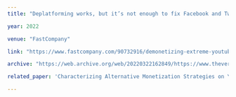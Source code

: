 ```yaml
---
title: "Deplatforming works, but it’s not enough to fix Facebook and Twitter"

year: 2022

venue: "FastCompany"

link: "https://www.fastcompany.com/90732916/demonetizing-extreme-youtube-creators-may-not-stop-them-from-earning-money"

archive: "https://web.archive.org/web/20220322162849/https://www.theverge.com/2022/3/22/22991073/youtube-demonetization-alt-right-cornell-study"

related_paper: 'Characterizing Alternative Monetization Strategies on YouTube'

---
```


